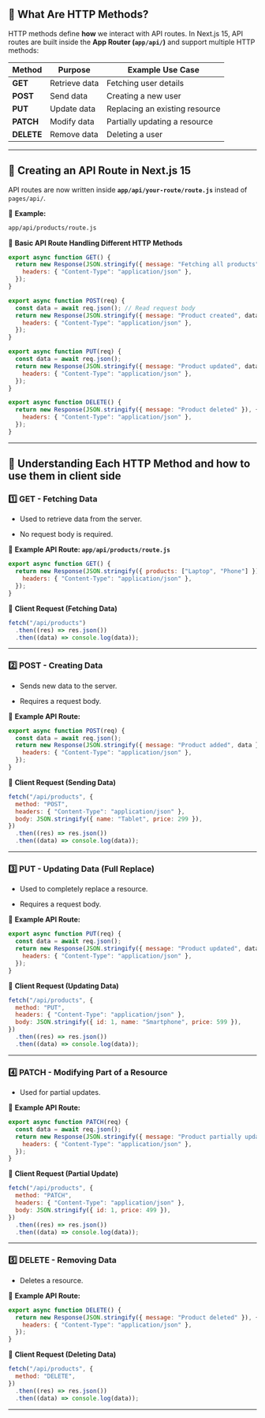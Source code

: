 

## **🔹 What Are HTTP Methods?** 

HTTP methods define **how** we interact with API routes. In Next.js 15, API routes are built inside the **App Router (`app/api/`)** and support multiple HTTP methods:

|**Method**|**Purpose**|**Example Use Case**|
|---|---|---|
|**GET**|Retrieve data|Fetching user details|
|**POST**|Send data|Creating a new user|
|**PUT**|Update data|Replacing an existing resource|
|**PATCH**|Modify data|Partially updating a resource|
|**DELETE**|Remove data|Deleting a user|

---

## **🔹 Creating an API Route in Next.js 15**

API routes are now written inside **`app/api/your-route/route.js`** instead of `pages/api/`.

📌 **Example:**

```bash
app/api/products/route.js
```

🔹 **Basic API Route Handling Different HTTP Methods**

```javascript
export async function GET() {
  return new Response(JSON.stringify({ message: "Fetching all products" }), {
    headers: { "Content-Type": "application/json" },
  });
}

export async function POST(req) {
  const data = await req.json(); // Read request body
  return new Response(JSON.stringify({ message: "Product created", data }), {
    headers: { "Content-Type": "application/json" },
  });
}

export async function PUT(req) {
  const data = await req.json();
  return new Response(JSON.stringify({ message: "Product updated", data }), {
    headers: { "Content-Type": "application/json" },
  });
}

export async function DELETE() {
  return new Response(JSON.stringify({ message: "Product deleted" }), {
    headers: { "Content-Type": "application/json" },
  });
}
```

---

## **🔹 Understanding Each HTTP Method and how to use them in client side**

### **1️⃣ GET - Fetching Data**

- Used to retrieve data from the server.
    
- No request body is required.
    

📌 **Example API Route: `app/api/products/route.js`**

```javascript
export async function GET() {
  return new Response(JSON.stringify({ products: ["Laptop", "Phone"] }), {
    headers: { "Content-Type": "application/json" },
  });
}
```

📌 **Client Request (Fetching Data)**

```javascript
fetch("/api/products")
  .then((res) => res.json())
  .then((data) => console.log(data));
```

---

### **2️⃣ POST - Creating Data**

- Sends new data to the server.
    
- Requires a request body.
    

📌 **Example API Route:**

```javascript
export async function POST(req) {
  const data = await req.json();
  return new Response(JSON.stringify({ message: "Product added", data }), {
    headers: { "Content-Type": "application/json" },
  });
}
```

📌 **Client Request (Sending Data)**

```javascript
fetch("/api/products", {
  method: "POST",
  headers: { "Content-Type": "application/json" },
  body: JSON.stringify({ name: "Tablet", price: 299 }),
})
  .then((res) => res.json())
  .then((data) => console.log(data));
```

---

### **3️⃣ PUT - Updating Data (Full Replace)**

- Used to completely replace a resource.
    
- Requires a request body.
    

📌 **Example API Route:**

```javascript
export async function PUT(req) {
  const data = await req.json();
  return new Response(JSON.stringify({ message: "Product updated", data }), {
    headers: { "Content-Type": "application/json" },
  });
}
```

📌 **Client Request (Updating Data)**

```javascript
fetch("/api/products", {
  method: "PUT",
  headers: { "Content-Type": "application/json" },
  body: JSON.stringify({ id: 1, name: "Smartphone", price: 599 }),
})
  .then((res) => res.json())
  .then((data) => console.log(data));
```

---

### **4️⃣ PATCH - Modifying Part of a Resource**

- Used for partial updates.
    

📌 **Example API Route:**

```javascript
export async function PATCH(req) {
  const data = await req.json();
  return new Response(JSON.stringify({ message: "Product partially updated", data }), {
    headers: { "Content-Type": "application/json" },
  });
}
```

📌 **Client Request (Partial Update)**

```javascript
fetch("/api/products", {
  method: "PATCH",
  headers: { "Content-Type": "application/json" },
  body: JSON.stringify({ id: 1, price: 499 }),
})
  .then((res) => res.json())
  .then((data) => console.log(data));
```

---

### **5️⃣ DELETE - Removing Data**

- Deletes a resource.


📌 **Example API Route:**

```javascript
export async function DELETE() {
  return new Response(JSON.stringify({ message: "Product deleted" }), {
    headers: { "Content-Type": "application/json" },
  });
}
```

📌 **Client Request (Deleting Data)**

```javascript
fetch("/api/products", {
  method: "DELETE",
})
  .then((res) => res.json())
  .then((data) => console.log(data));
```

---
